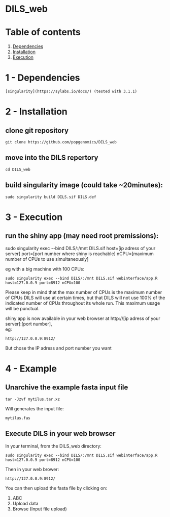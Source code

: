 # DILS_web
# Table of contents
1. [Dependencies](#1---dependencies)     
2. [Installation](#2---installation)  
3. [Execution](#3---execution)  

# 1 - Dependencies
	[singularity](https://sylabs.io/docs/) (tested with 3.1.1) 
	
# 2 - Installation
## clone git repository  
```
git clone https://github.com/popgenomics/DILS_web  
```

## move into the DILS repertory  
```
cd DILS_web  
```
	
## build singularity image (could take ~20minutes):  
```  
sudo singularity build DILS.sif DILS.def  
```

# 3 - Execution  	
## run the shiny app (may need root premissions):  
sudo singularity exec --bind DILS/:/mnt DILS.sif host=[ip adress of your server] port=[port number where shiny is reachable] nCPU=[maximum number of CPUs to use simultaneously]
  
eg with a big machine with 100 CPUs:  
```  
sudo singularity exec --bind DILS/:/mnt DILS.sif webinterface/app.R host=127.0.0.9 port=8912 nCPU=100
```  

Please keep in mind that the max number of CPUs is the maximum number of CPUs DILS will use at certain times, but that DILS will not use 100% of the indicated number of CPUs throughout its whole run. This maximum usage will be punctual.  
  
shiny app is now available in your web browser at http://[ip adress of your server]:[port number],  
eg:  
```
http://127.0.0.9:8912/
```
But chose the IP adress and port number you want 
  
# 4 - Example  
## Unarchive the example fasta input file  
```
tar -Jzvf mytilus.tar.xz
```
Will generates the input file: 
```
mytilus.fas
```

## Execute DILS in your web browser
In your terminal, from the DILS_web directory:  
```  
sudo singularity exec --bind DILS/:/mnt DILS.sif webinterface/app.R host=127.0.0.9 port=8912 nCPU=100
```  
  
Then in your web brower:  
```
http://127.0.0.9:8912/
```

You can then upload the fasta file by clicking on:  
1. ABC  
2. Upload data  
3. Browse (Input file upload)  
 
